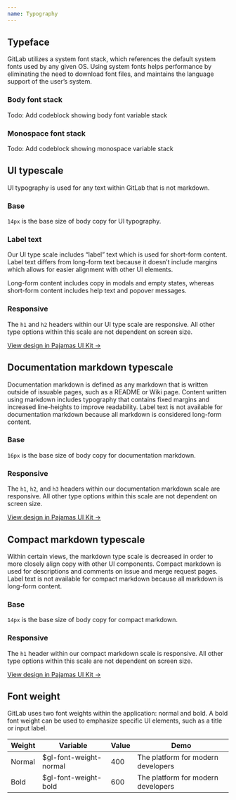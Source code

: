 ```yaml
---
name: Typography
---
```


## Typeface

GitLab utilizes a system font stack, which references the default system fonts used by any given OS. Using system fonts helps performance by eliminating the need to download font files, and maintains the language support of the user’s system.

### Body font stack

Todo: Add codeblock showing body font variable stack

### Monospace font stack

Todo: Add codeblock showing monospace variable stack

## UI typescale

UI typography is used for any text within GitLab that is not markdown.

### Base

`14px` is the base size of body copy for UI typography.

### Label text

Our UI type scale includes “label” text which is used for short-form content. Label text differs from long-form text because it doesn’t include margins which allows for easier alignment with other UI elements.

Long-form content includes copy in modals and empty states, whereas short-form content includes help text and popover messages.

### Responsive

The `h1` and `h2` headers within our UI type scale are responsive. All other type options within this scale are not dependent on screen size.

[View design in Pajamas UI Kit →](https://www.figma.com/file/qEddyqCrI7kPSBjGmwkZzQ/Pajamas-UI-Kit?node-id=542%3A334)

## Documentation markdown typescale

Documentation markdown is defined as any markdown that is written outside of issuable pages, such as a README or Wiki page. Content written using markdown includes typography that contains fixed margins and increased line-heights to improve readability. Label text is not available for documentation markdown because all markdown is considered long-form content.

### Base

`16px` is the base size of body copy for documentation markdown.

### Responsive

The `h1`, `h2`, and `h3` headers within our documentation markdown scale are responsive. All other type options within this scale are not dependent on screen size.

[View design in Pajamas UI Kit →](https://www.figma.com/file/qEddyqCrI7kPSBjGmwkZzQ/Pajamas-UI-Kit?node-id=542%3A2)

## Compact markdown typescale

Within certain views, the markdown type scale is decreased in order to more closely align copy with other UI components. Compact markdown is used for descriptions and comments on issue and merge request pages. Label text is not available for compact markdown because all markdown is long-form content.

### Base

`14px` is the base size of body copy for compact markdown.

### Responsive

The `h1` header within our compact markdown scale is responsive. All other type options within this scale are not dependent on screen size.

[View design in Pajamas UI Kit →](https://www.figma.com/file/qEddyqCrI7kPSBjGmwkZzQ/Pajamas-UI-Kit?node-id=542%3A132)

## Font weight

GitLab uses two font weights within the application: normal and bold. A bold font weight can be used to emphasize specific UI elements, such as a title or input label.

<table class="font-weight m-b-6">
<thead>
<tr>
<th>Weight</th>
<th>Variable</th>
<th>Value</th>
<th>Demo</th>
</tr>
</thead>
<tbody>
<tr>
<td>Normal</td>
<td>$gl-font-weight-normal</td>
<td>400</td>
<td>The platform for modern developers</td>
</tr>
<tr>
<td>Bold</td>
<td>$gl-font-weight-bold</td>
<td>600</td>
<td class="f-bold">The platform for modern developers</td>
</tr>
</tbody>
</table>
